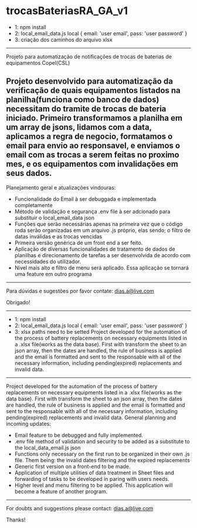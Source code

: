 # trocasBateriasRA_GA_v1
- 1: npm install
- 2: local_email_data.js local
{
  email: 'user email',
  pass: 'user password'
}
- 3: criação dos caminhos do arquivo xlsx
-----
Projeto para automatização de notificações de trocas de baterias de equipamentos Copel(CSL)

Projeto desenvolvido para automatização da verificação de quais equipamentos listados na planilha(funciona como banco de dados) necessitam do tramite de trocas de bateria iniciado.
Primeiro transformamos a planilha em um array de jsons, lidamos com a data, aplicamos a regra de negocio, formatamos o email para envio ao responsavel, e enviamos o email com 
as trocas a serem feitas no proximo mes, e os equipamentos com invalidações em seus dados.
------------------------------------------------------------------------------------------------------------------------------------------------------------------
Planejamento geral e atualizações vindouras:
- Funcionalidade do Email à ser debuggada e implementada completamente
- Método de validação e segurança .env file à ser adcionado para substituir o local_email_data json
- Funções que serão necessárias apenas na primeira vez que o código roda serão organizadas em um arquivo .js próprio, elas sendo; o filtro de datas inválidas e as trocas vencidas
- Primeira versão genérica de um front end a ser feito.
- Aplicação de diversas funcionalidades de tratamento de dados de planilhas e direcionamento de tarefas a ser desenvolvida de acordo com necessidades do utilizador.
- Nivel mais alto e filtro de menu será aplicado. Essa aplicação se tornará uma feature em outro programa

-----------------------------------------------------------------------------------------------------------------------------------------------------------------------
Para dúvidas e sugestões por favor contate: dias.a@live.com 

Obrigado!

_______________________________________________________________________________________________________________________________________________________________________
- 1: npm install
- 2: local_email_data.js local
{
  email: 'user email',
  pass: 'user password'
}
- 3: xlsx paths need to be setted
Project developed for the automation of the process of battery replacements on necessary equipments listed in a .xlsx file(works as the data base).
First with transform the sheet to an json array, then the dates are handled, the rule of business is applied and the email is formatted and sent to the responsable with all of the necessary information, including pending(expired) replacements and invalid data.

------------------------------------------------------------------------------------------------------------------------------------------------------------------------

Project developed for the automation of the process of battery replacements on necessary equipments listed in a .xlsx file(works as the data base). First with transform the sheet to an json array, then the dates are handled, the rule of business is applied and the email is formatted and sent to the responsable with all of the necessary information, including pending(expired) replacements and invalid data. 
General planning and incoming updates:
- Email feature to be debugged and fully implemented.
- .env file method of validation and security to be added as a substitute to the local_data_email.js json
- Functions only necessary on the first run to be organized in their own .js file. Them being: the invalid dates filtering and the expired replacements
- Generic first version on a front-end to be made.
- Application of multiple utilities of data treatment in Sheet files and forwarding of tasks to be developed in paring with users needs.
- Higher level and menu filtering to be applied. This application will become a feature of another program.


-----------------------------------------------------------------------------------------------------------------------------------------------------------------------
For doubts and suggestions please contact: dias.a@live.com 

Thanks!
